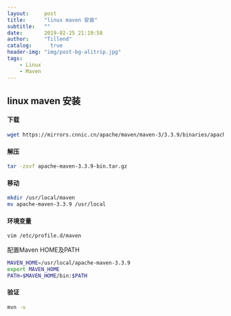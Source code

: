 ```yaml
---
layout:     post
title:      "linux maven 安装"
subtitle:   ""
date:       2019-02-25 21:19:58
author:     "Tillend"
catalog:      true
header-img: "img/post-bg-alitrip.jpg"
tags:
    - Linux
    - Maven
---
```


## linux maven 安装

#### 下载

```bash
wget https://mirrors.cnnic.cn/apache/maven/maven-3/3.3.9/binaries/apache-maven-3.3.9-bin.tar.gz
```

#### 解压

```bash
tar -zxvf apache-maven-3.3.9-bin.tar.gz
```

#### 移动

```bash
mkdir /usr/local/maven
mv apache-maven-3.3.9 /usr/local
```

#### 环境变量

```bash
vim /etc/profile.d/maven
```

配置Maven HOME及PATH

```bash
MAVEN_HOME=/usr/local/apache-maven-3.3.9
export MAVEN_HOME
PATH=$MAVEN_HOME/bin:$PATH
```

#### 验证

```bash
mvn -v
```